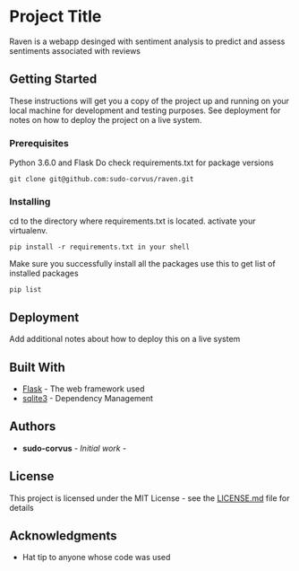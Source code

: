 # Project Title

Raven is a webapp desinged with sentiment analysis to predict and assess sentiments associated with reviews

## Getting Started

These instructions will get you a copy of the project up and running on your local machine for development and testing purposes. See deployment for notes on how to deploy the project on a live system.

### Prerequisites

Python 3.6.0 and Flask
Do check requirements.txt for package versions
```
git clone git@github.com:sudo-corvus/raven.git
```

### Installing
cd to the directory where requirements.txt is located.
activate your virtualenv.
```
pip install -r requirements.txt in your shell
```
Make sure you successfully install all the packages
use this to get list of installed packages
```
pip list
```


## Deployment

Add additional notes about how to deploy this on a live system

## Built With

* [Flask](https://pypi.org/project/Flask/) - The web framework used
* [sqlite3](https://maven.apache.org/) - Dependency Management





## Authors

* **sudo-corvus** - *Initial work* -


## License

This project is licensed under the MIT License - see the [LICENSE.md](LICENSE.md) file for details

## Acknowledgments

* Hat tip to anyone whose code was used



